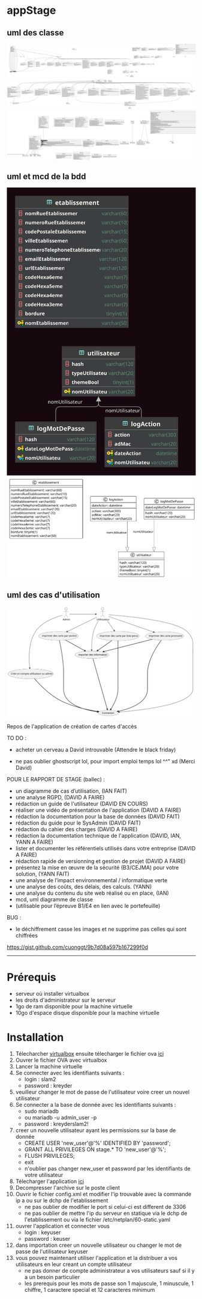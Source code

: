 # appStage 


## uml des classe
![](./file/all/include.svg)
![](./file/app/include.svg)
![](./file/lib/include.svg)

## uml et mcd de la bdd
![](./file/stage2.svg)
![](./file/BDD.svg)

## uml des cas d'utilisation
![](./file/UseCase.svg)






Repos de l'application de création de cartes d'accès   

TO DO :

- acheter un cerveau a David introuvable (Attendre le black friday)

- ne pas oublier ghostscript lol, pour import emploi temps lol ^^" xd (Merci David) 

POUR LE RAPPORT DE STAGE (ballec) :

- un diagramme de cas d’utilisation, (IAN FAIT)
- une analyse RGPD, (DAVID A FAIRE)
- rédaction un guide de l'utilisateur (DAVID EN COURS)
- réaliser une vidéo de présentation de l'application (DAVID A FAIRE)
- rédaction la documentation pour la base de données (DAVID FAIT)
- rédaction du guide pour le SysAdmin (DAVID FAIT)
- rédaction du cahier des charges (DAVID A FAIRE)
- rédaction la documentation technique de l'application (DAVID, IAN, YANN A FAIRE)
- lister et documenter les référentiels utilisés dans votre entreprise (DAVID A FAIRE)
- rédaction rapide de versionning et gestion de projet (DAVID A FAIRE)
- présentez la mise en œuvre de la sécurité (B3/CEJMA) pour votre solution, (YANN FAIT)
- une analyse de l’impact environnemental / informatique verte 
- une analyse des coûts, des délais, des calculs. (YANN)
- une analyse du contenu du site web réalisé ou en place, (IAN)
- mcd, uml diagramme de classe
- (utilisable pour l’épreuve B1/E4 en lien avec le portefeuille)


BUG :
 - le déchiffrement casse les images et ne supprime pas celles qui sont chiffrées

https://gist.github.com/cuonggt/9b7d08a597b167299f0d

---
 
# Prérequis
- serveur où installer virtualbox
- les droits d'administrateur sur le serveur
- 1go de ram disponible pour la machine virtuelle
- 10go d'espace disque disponible pour la machine virtuelle

# Installation

1. Télecharcher [virtualbox](https://www.virtualbox.org/) ensuite télecharger le fichier ova [ici]()
2. Ouvrer le fichier OVA avec virtualbox 
3. Lancer la machine virtuelle
4. Se connecter avec les identifiants suivants : 
    - login : slam2
    - password : kreyder
5. veuilleur changer le mot de passe de l'utilisateur voire creer un nouvel utilisateur
6. Se connecter a la base de donnée avec les identifiants suivants :
    - sudo mariadb
    - ou mariadb -u admin_user -p 
    - password : kreyderslam2! 
7. creer un nouvelle utilisateur ayant les permissions sur la base de donnée
   - CREATE USER 'new_user'@'%' IDENTIFIED BY 'password';
   - GRANT ALL PRIVILEGES ON stage.* TO 'new_user'@'%';
   - FLUSH PRIVILEGES;
   - exit
   - n'oublier pas changer new_user et password par les identifiants de votre utilisateur
8. Télecharger l'application [ici]()
9. Decompresser l'archive sur le poste client 
10. Ouvrir le fichier config.xml et modifier l'ip trouvable avec la commande ip a ou sur le dchp de l'etablissement
    - ne pas oublier de modifier le port si celui-ci est different de 3306
    - ne pas oublier de mettre l'ip du serveur en statique via le dchp de l'etablissement ou via le fichier /etc/netplan/60-static.yaml
11. ouvrer l'application et connecter vous
    - login : keyuser
    - password : keuser
12. dans importation creer un nouvelle utilisateur ou changer le mot de passe de l'utilisateur keyuser
13. vous pouvez maintenant utiliser l'application et la distribuer a vos utilisateurs en leur creant un compte utilisateur
    - ne pas donner de compte administrateur a vos utilisateurs sauf si il y a un besoin particulier
    - les prerequis pour les mots de passe son 1 majuscule, 1 minuscule, 1 chiffre, 1 caractere special et 12 caracteres minimum
